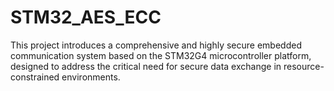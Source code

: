 # STM32_AES_ECC
This project introduces a comprehensive and highly secure embedded communication system based on the STM32G4 microcontroller platform, designed to address the critical need for secure data exchange in resource-constrained environments. 
